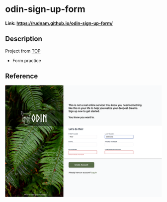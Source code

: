# odin-sign-up-form
#### Link: https://rudnam.github.io/odin-sign-up-form/
## Description
Project from [TOP](https://www.theodinproject.com/lessons/node-path-intermediate-html-and-css-sign-up-form)
- Form practice
## Reference
![Reference image](assets/design.png)